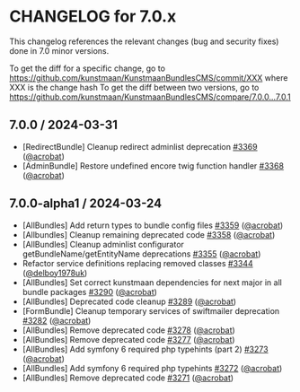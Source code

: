 CHANGELOG for 7.0.x
===================

This changelog references the relevant changes (bug and security fixes) done in 7.0 minor versions.

To get the diff for a specific change, go to https://github.com/kunstmaan/KunstmaanBundlesCMS/commit/XXX where XXX is the change hash
To get the diff between two versions, go to https://github.com/kunstmaan/KunstmaanBundlesCMS/compare/7.0.0...7.0.1

## 7.0.0 / 2024-03-31

* [RedirectBundle] Cleanup redirect adminlist deprecation [#3369](https://github.com/Kunstmaan/KunstmaanBundlesCMS/pull/3369) ([@acrobat](https://github.com/acrobat))
* [AdminBundle] Restore undefined encore twig function handler [#3368](https://github.com/Kunstmaan/KunstmaanBundlesCMS/pull/3368) ([@acrobat](https://github.com/acrobat))

## 7.0.0-alpha1 / 2024-03-24

* [AllBundles] Add return types to bundle config files [#3359](https://github.com/Kunstmaan/KunstmaanBundlesCMS/pull/3359) ([@acrobat](https://github.com/acrobat))
* [Allbundles] Cleanup remaining deprecated code [#3358](https://github.com/Kunstmaan/KunstmaanBundlesCMS/pull/3358) ([@acrobat](https://github.com/acrobat))
* [AllBundles] Cleanup adminlist configurator getBundleName/getEntityName deprecations [#3355](https://github.com/Kunstmaan/KunstmaanBundlesCMS/pull/3355) ([@acrobat](https://github.com/acrobat))
* Refactor service definitions replacing removed classes [#3344](https://github.com/Kunstmaan/KunstmaanBundlesCMS/pull/3344) ([@delboy1978uk](https://github.com/delboy1978uk))
* [AllBundles] Set correct kunstmaan dependencies for next major in all bundle packages [#3290](https://github.com/Kunstmaan/KunstmaanBundlesCMS/pull/3290) ([@acrobat](https://github.com/acrobat))
* [AllBundles] Deprecated code cleanup [#3289](https://github.com/Kunstmaan/KunstmaanBundlesCMS/pull/3289) ([@acrobat](https://github.com/acrobat))
* [FormBundle] Cleanup temporary services of swiftmailer deprecation [#3282](https://github.com/Kunstmaan/KunstmaanBundlesCMS/pull/3282) ([@acrobat](https://github.com/acrobat))
* [AllBundles] Remove deprecated code [#3278](https://github.com/Kunstmaan/KunstmaanBundlesCMS/pull/3278) ([@acrobat](https://github.com/acrobat))
* [AllBundles] Remove deprecated code [#3277](https://github.com/Kunstmaan/KunstmaanBundlesCMS/pull/3277) ([@acrobat](https://github.com/acrobat))
* [AllBundles] Add symfony 6 required php typehints (part 2) [#3273](https://github.com/Kunstmaan/KunstmaanBundlesCMS/pull/3273) ([@acrobat](https://github.com/acrobat))
* [AllBundles] Add symfony 6 required php typehints [#3272](https://github.com/Kunstmaan/KunstmaanBundlesCMS/pull/3272) ([@acrobat](https://github.com/acrobat))
* [AllBundles] Remove deprecated code [#3271](https://github.com/Kunstmaan/KunstmaanBundlesCMS/pull/3271) ([@acrobat](https://github.com/acrobat)) 
